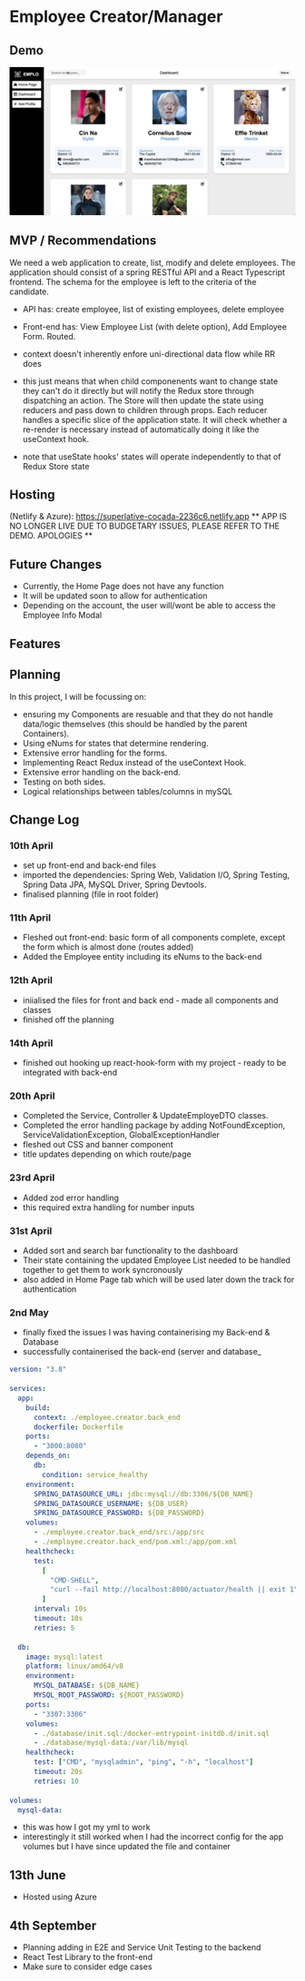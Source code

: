 # Employee Creator/Manager

## Demo

![demo of project](demo.gif)

## MVP / Recommendations

We need a web application to create, list, modify and delete employees. The application should consist of a spring RESTful API and a React Typescript frontend. The schema for the employee is left to the criteria of the candidate.

- API has: create employee, list of existing employees, delete employee
- Front-end has: View Employee List (with delete option), Add Employee Form. Routed.

- context doesn't inherently enfore uni-directional data flow while RR does
- this just means that when child componenents want to change state they can't do it directly but will notify the Redux store through dispatching an action. The Store will then update the state using reducers and pass down to children through props. Each reducer handles a specific slice of the application state. It will check whether a re-render is necessary instead of automatically doing it like the useContext hook.
- note that useState hooks' states will operate independently to that of Redux Store state

## Hosting

(Netlify & Azure): https://superlative-cocada-2236c6.netlify.app ** APP IS NO LONGER LIVE DUE TO BUDGETARY ISSUES, PLEASE REFER TO THE DEMO. APOLOGIES **

## Future Changes
- Currently, the Home Page does not have any function
- It will be updated soon to allow for authentication
- Depending on the account, the user will/wont be able to access the Employee Info Modal

## Features

## Planning 

In this project, I will be focussing on: 
- ensuring my Components are resuable and that they do not handle data/logic themselves (this should be handled by the parent Containers).
- Using eNums for states that determine rendering.
- Extensive error handling for the forms.
- Implementing React Redux instead of the useContext Hook.
- Extensive error handling on the back-end.
- Testing on both sides.
- Logical relationships between tables/columns in mySQL

## Change Log

### 10th April
- set up front-end and back-end files
- imported the dependencies: Spring Web, Validation I/O, Spring Testing, Spring Data JPA, MySQL Driver, Spring Devtools.
- finalised planning (file in root folder)

### 11th April
- Fleshed out front-end: basic form of all components complete, except the form which is almost done (routes added)
- Added the Employee entity including its eNums to the back-end

### 12th April
- iniialised the files for front and back end - made all components and classes
- finished off the planning

### 14th April
- finished out hooking up react-hook-form with my project - ready to be integrated with back-end

### 20th April
- Completed the Service, Controller & UpdateEmployeDTO classes.
- Completed the error handling package by adding NotFoundException, ServiceValidationException, GlobalExceptionHandler
- fleshed out CSS and banner component
- title updates depending on which route/page

### 23rd April
- Added zod error handling
- this required extra handling for number inputs

### 31st April
- Added sort and search bar functionality to the dashboard
- Their state containing the updated Employee List needed to be handled together to get them to work syncronously 
- also added in Home Page tab which will be used later down the track for authentication

### 2nd May
- finally fixed the issues I was having containerising my Back-end & Database
- successfully containerised the back-end (server and database_

```yml
version: "3.8"

services:
  app:
    build:
      context: ./employee.creator.back_end
      dockerfile: Dockerfile
    ports:
      - "3000:8080"
    depends_on:
      db:
        condition: service_healthy
    environment:
      SPRING_DATASOURCE_URL: jdbc:mysql://db:3306/${DB_NAME}
      SPRING_DATASOURCE_USERNAME: ${DB_USER}
      SPRING_DATASOURCE_PASSWORD: ${DB_PASSWORD}
    volumes:
      - ./employee.creator.back_end/src:/app/src
      - ./employee.creator.back_end/pom.xml:/app/pom.xml
    healthcheck:
      test:
        [
          "CMD-SHELL",
          "curl --fail http://localhost:8080/actuator/health || exit 1",
        ]
      interval: 10s
      timeout: 10s
      retries: 5

  db:
    image: mysql:latest
    platform: linux/amd64/v8
    environment:
      MYSQL_DATABASE: ${DB_NAME}
      MYSQL_ROOT_PASSWORD: ${ROOT_PASSWORD}
    ports:
      - "3307:3306"
    volumes:
      - ./database/init.sql:/docker-entrypoint-initdb.d/init.sql
      - ./database/mysql-data:/var/lib/mysql
    healthcheck:
      test: ["CMD", "mysqladmin", "ping", "-h", "localhost"]
      timeout: 20s
      retries: 10

volumes:
  mysql-data:
```
- this was how I got my yml to work
- interestingly it still worked when I had the incorrect config for the app volumes but I have since updated the file and container

## 13th June
* Hosted using Azure

## 4th September
* Planning adding in E2E and Service Unit Testing to the backend
* React Test Library to the front-end
* Make sure to consider edge cases
